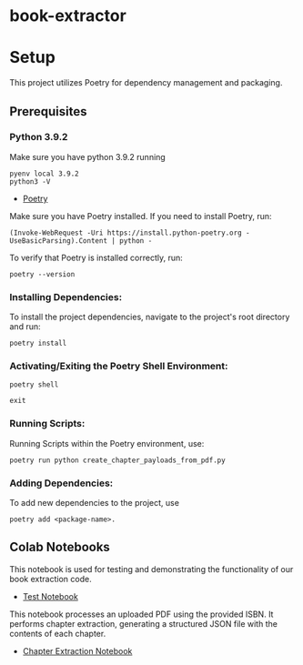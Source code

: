 # book-extractor

# Setup
This project utilizes Poetry for dependency management and packaging.

## Prerequisites

### Python 3.9.2
Make sure you have python 3.9.2 running
```
pyenv local 3.9.2
python3 -V
```


- [Poetry](https://python-poetry.org/docs/)

Make sure you have Poetry installed. If you need to install Poetry, run:
```
(Invoke-WebRequest -Uri https://install.python-poetry.org -UseBasicParsing).Content | python -
```

To verify that Poetry is installed correctly, run:
```
poetry --version
```

### Installing Dependencies:
To install the project dependencies, navigate to the project's root directory and run:
```
poetry install
```

### Activating/Exiting the Poetry Shell Environment:
```
poetry shell
```

```
exit
```

### Running Scripts:
Running Scripts within the Poetry environment, use:
```
poetry run python create_chapter_payloads_from_pdf.py
```

### Adding Dependencies:
To add new dependencies to the project, use
```
poetry add <package-name>.
```

## Colab Notebooks
This notebook is used for testing and demonstrating the functionality of our book extraction code.
- [Test Notebook](https://colab.research.google.com/github/summaries-co/book-extractor/blob/main/test.ipynb) 

This notebook processes an uploaded PDF using the provided ISBN. It performs chapter extraction, generating a structured JSON file with the contents of each chapter.
- [Chapter Extraction Notebook](https://colab.research.google.com/drive/1c6yoJn7mwAYNFqIsPhXdiAnSCB8bc0me?usp=sharing#scrollTo=WIQN6rMj5iKV)
